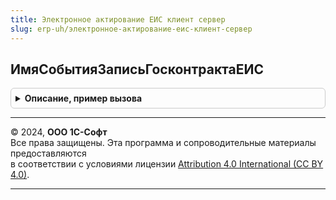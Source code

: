 ```yaml
---
title: Электронное актирование ЕИС клиент сервер
slug: erp-uh/электронное-актирование-еис-клиент-сервер
---
```



## ИмяСобытияЗаписьГосконтрактаЕИС
<details style="margin: 1em 0; padding: 0.5em; border: 1px solid #ccc; border-radius: 6px;">

<summary style="font-weight: bold; cursor: pointer;">Описание, пример вызова</summary>

```bsl

Функция ИмяСобытияЗаписьГосконтрактаЕИС() Экспорт
```

Пример вызова
```bsl
Результат = ЭлектронноеАктированиеЕИСКлиентСервер.ИмяСобытияЗаписьГосконтрактаЕИС() 
```
</details>

---

© 2024, **ООО 1С-Софт**  
Все права защищены. Эта программа и сопроводительные материалы предоставляются  
в соответствии с условиями лицензии [Attribution 4.0 International (CC BY 4.0)](https://creativecommons.org/licenses/by/4.0/legalcode).

---
